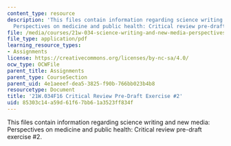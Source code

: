```yaml
---
content_type: resource
description: 'This files contain information regarding science writing and new media:
  Perspectives on medicine and public health: Critical review pre-draft exercise #2.'
file: /media/courses/21w-034-science-writing-and-new-media-perspectives-on-medicine-and-public-health-fall-2016/85303c14a59d61f67bb61a3523ff834f_MIT21W_034F16_CritRevPDEx2.pdf
file_type: application/pdf
learning_resource_types:
- Assignments
license: https://creativecommons.org/licenses/by-nc-sa/4.0/
ocw_type: OCWFile
parent_title: Assignments
parent_type: CourseSection
parent_uid: 4e1aeeef-dea5-3825-f90b-766bb023b4b8
resourcetype: Document
title: '21W.034F16 Critical Review Pre-Draft Exercise #2'
uid: 85303c14-a59d-61f6-7bb6-1a3523ff834f
---
```

This files contain information regarding science writing and new media: Perspectives on medicine and public health: Critical review pre-draft exercise #2.